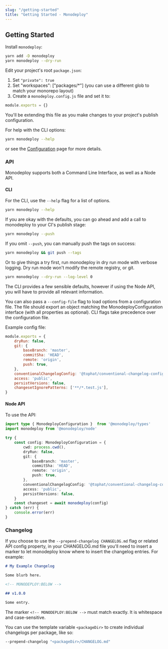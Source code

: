 ```yaml
---
slug: "/getting-started"
title: "Getting Started - Monodeploy"
---
```


## Getting Started

Install `monodeploy`:

```bash
yarn add -D monodeploy
yarn monodeploy --dry-run
```

Edit your project's root `package.json`:

1. Set `"private": true`
2. Set "workspaces": ["packages/*"] (you can use a different glob to match your monorepo layout)
3. Create a `monodeploy.config.js` file and set it to:

  ```js
  module.exports = {}
  ```

  You'll be extending this file as you make changes to your project's publish configuration.

For help with the CLI options:

```bash
yarn monodeploy --help
```

or see the [Configuration](../configuration) page for more details.

### API

Monodeploy supports both a Command Line Interface, as well as a Node API.

#### CLI

For the CLI, use the `--help` flag for a list of options.

```bash
yarn monodeploy --help
```

If you are okay with the defaults, you can go ahead and add a call to monodeploy to your CI's publish stage:

```bash
yarn monodeploy --push
```

If you omit `--push`, you can manually push the tags on success:

```bash
yarn monodeploy && git push --tags
```

Or to give things a try first, run monodeploy in dry run mode with verbose logging. Dry run mode won't modify the remote registry, or git.

```bash
yarn monodeploy --dry-run --log-level 0
```

The CLI provides a few sensible defaults, however if using the Node API, you will have to provide all relevant information.

You can also pass a `--config-file` flag to load options from a configuration file. The file should export an object matching the MonodeployConfiguration interface (with all properties as optional). CLI flags take precedence over the configuration file.

Example config file:

```js
module.exports = {
    dryRun: false,
    git: {
        baseBranch: 'master',
        commitSha: 'HEAD',
        remote: 'origin',
        push: true,
    },
    conventionalChangelogConfig: '@tophat/conventional-changelog-config',
    access: 'public',
    persistVersions: false,
    changesetIgnorePatterns: ['**/*.test.js'],
}
```

#### Node API

To use the API:

```ts
import type { MonodeployConfiguration }  from '@monodeploy/types'
import monodeploy from '@monodeploy/node'

try {
    const config: MonodeployConfiguration = {
        cwd: process.cwd(),
        dryRun: false,
        git: {
            baseBranch: 'master',
            commitSha: 'HEAD',
            remote: 'origin',
            push: true,
        },
        conventionalChangelogConfig: '@tophat/conventional-changelog-config',
        access: 'public',
        persistVersions: false,
    }
    const changeset = await monodeploy(config)
} catch (err) {
    console.error(err)
}
```

### Changelog


If you choose to use the `--prepend-changelog CHANGELOG.md` flag or related API config property, in your CHANGELOG.md file you'll need to insert a marker to let monodeploy know where to insert the changelog entries. For example:

```md
# My Example Changelog

Some blurb here.

<!-- MONODEPLOY:BELOW -->

## v1.0.0

Some entry.
```

The marker `<!-- MONODEPLOY:BELOW -->` must match exactly. It is whitespace and case-sensitive.

You can use the template variable `<packageDir>` to create individual changelogs per package, like so:

```bash
--prepend-changelog "<packageDir>/CHANGELOG.md"
```

